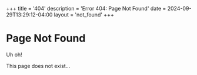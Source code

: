 +++
title = '404'
description = 'Error 404: Page Not Found'
date = 2024-09-29T13:29:12-04:00
layout = 'not_found'
+++

# Page Not Found

Uh oh!

This page does not exist...
